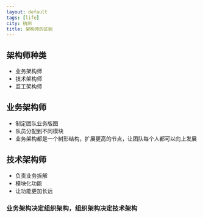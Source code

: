 ```yaml
---
layout: default
tags: [life]
city: 杭州
title: 架构师的区别 
---
```


架构师种类
---------
+ 业务架构师
+ 技术架构师
+ 监工架构师

业务架构师
-------
+ 制定团队业务版图
+ 队员分配到不同模块
+ 业务架构都是一个树形结构，扩展更高的节点，让团队每个人都可以向上发展

技术架构师
-------
+ 负责业务拆解
+ 模块化功能
+ 让功能更加长远

### 业务架构决定组织架构，组织架构决定技术架构
